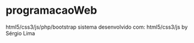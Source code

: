 # programacaoWeb
html5/css3/js/php/bootstrap
sistema desenvolvido com: html5/css3/js
by Sérgio Lima
